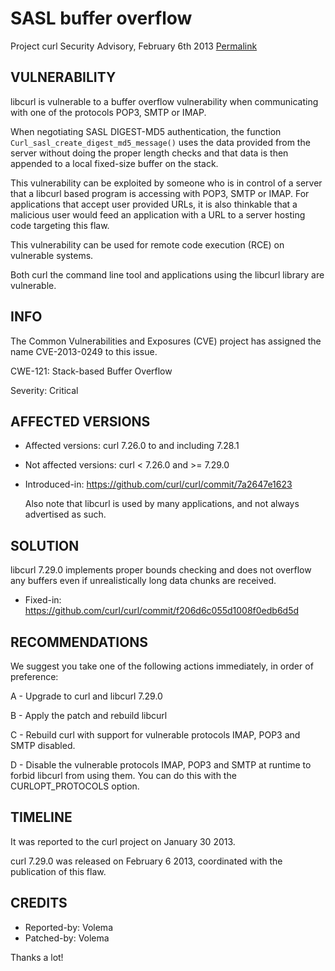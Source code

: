 SASL buffer overflow
====================

Project curl Security Advisory, February 6th 2013
[Permalink](https://curl.se/docs/CVE-2013-0249.html)

VULNERABILITY
-------------

  libcurl is vulnerable to a buffer overflow vulnerability when communicating
  with one of the protocols POP3, SMTP or IMAP.

  When negotiating SASL DIGEST-MD5 authentication, the function
  `Curl_sasl_create_digest_md5_message()` uses the data provided from the
  server without doing the proper length checks and that data is then appended
  to a local fixed-size buffer on the stack.

  This vulnerability can be exploited by someone who is in control of a server
  that a libcurl based program is accessing with POP3, SMTP or IMAP. For
  applications that accept user provided URLs, it is also thinkable that a
  malicious user would feed an application with a URL to a server hosting code
  targeting this flaw.

  This vulnerability can be used for remote code execution (RCE) on vulnerable
  systems.

  Both curl the command line tool and applications using the libcurl library
  are vulnerable.
  
INFO
----

The Common Vulnerabilities and Exposures (CVE) project has assigned the name
CVE-2013-0249 to this issue.

CWE-121: Stack-based Buffer Overflow

Severity: Critical

AFFECTED VERSIONS
-----------------

- Affected versions: curl 7.26.0 to and including 7.28.1
- Not affected versions: curl < 7.26.0 and >= 7.29.0
- Introduced-in: https://github.com/curl/curl/commit/7a2647e1623

  Also note that libcurl is used by many applications, and not always
  advertised as such.

SOLUTION
--------

  libcurl 7.29.0 implements proper bounds checking and does not overflow any
  buffers even if unrealistically long data chunks are received.

- Fixed-in: https://github.com/curl/curl/commit/f206d6c055d1008f0edb6d5d

RECOMMENDATIONS
---------------

  We suggest you take one of the following actions immediately, in order of
  preference:

  A - Upgrade to curl and libcurl 7.29.0

  B - Apply the patch and rebuild libcurl

  C - Rebuild curl with support for vulnerable protocols IMAP, POP3 and SMTP
      disabled.

  D - Disable the vulnerable protocols IMAP, POP3 and SMTP at runtime to
      forbid libcurl from using them. You can do this with the
      CURLOPT_PROTOCOLS option.

TIMELINE
---------

  It was reported to the curl project on January 30 2013.

  curl 7.29.0 was released on February 6 2013, coordinated with the
  publication of this flaw.

CREDITS
-------

- Reported-by: Volema
- Patched-by: Volema

Thanks a lot!
